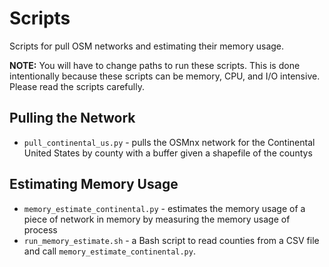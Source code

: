 # Scripts

Scripts for pull OSM networks and estimating their memory usage.

**NOTE:** You will have to change paths to run these scripts. This is done intentionally
because these scripts can be memory, CPU, and I/O intensive. Please read the scripts
carefully.

## Pulling the Network

* `pull_continental_us.py` - pulls the OSMnx network for the Continental United States by county with a buffer given a shapefile of the countys

## Estimating Memory Usage

* `memory_estimate_continental.py` - estimates the memory usage of a piece of network in memory by measuring the memory usage of process
* `run_memory_estimate.sh` - a Bash script to read counties from a CSV file and call `memory_estimate_continental.py`.
